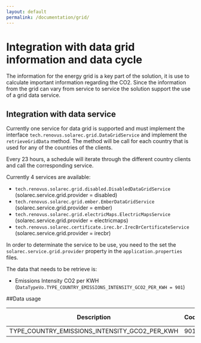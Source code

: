 ```yaml
---
layout: default
permalink: /documentation/grid/
---
```

# Integration with data grid information and data cycle
The information for the energy grid is a key part of the solution, it is use to calculate important information regarding the CO2. Since the information from the grid can vary from service to service the solution support the use of a grid data service.

## Integration with data service
Currently one service for data grid is supported and must implement the interface `tech.renovus.solarec.grid.DataGridService` and implement the `retrieveGridData` method. The method will be call for each country that is used for any of the countries of the clients.

Every 23 hours, a schedule will iterate through the different country clients and call the corresponding service.

Currently 4 services are available:
- `tech.renovus.solarec.grid.disabled.DisabledDataGridService` (solarec.service.grid.provider = disabled)
- `tech.renovus.solarec.grid.ember.EmberDataGridService` (solarec.service.grid.provider = ember)
- `tech.renovus.solarec.grid.electricMaps.ElectricMapsService` (solarec.service.grid.provider = electricmaps)
- `tech.renovus.solarec.certificate.irec.br.IrecBrCertificateService` (solarec.service.grid.provider = irecbr)

In order to determinate the service to be use, you need to the set the `solarec.service.grid.provider` property in the `application.properties` files.

The data that needs to be retrieve is:
- Emissions Intensity CO2 per KWH (`DataTypeVo.TYPE_COUNTRY_EMISSIONS_INTENSITY_GCO2_PER_KWH = 901`)

##Data usage

| Description                                      | Code   | overview | power_curve | performance | climate | anomaly_detection | alerts | inverter | Data Grid | Weather | Certificate |
|--------------------------------------------------|--------|----------|-------------|-------------|---------|-------------------|--------|----------|-----------|---------|-------------|
| TYPE_COUNTRY_EMISSIONS_INTENSITY_GCO2_PER_KWH    | 901    |          |             |             |         |                   |        |          |           |         | added       |

